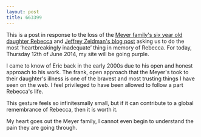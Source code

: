 ```yaml
---
layout: post
title: 663399
---
```


This is a post in response to the loss of the [Meyer family's six year old daughter Rebecca](https://twitter.com/meyerweb/status/475423495178838016) and [Jeffrey Zeldman's blog post](http://www.zeldman.com/2014/06/10/the-color-purple/) asking us to do the most ‘heartbreakingly inadequate’ thing in memory of Rebecca. For today, Thursday 12th of June 2014, my site will be going purple.

I came to know of Eric back in the early 2000s due to his open and honest approach to his work. The frank, open approach that the Meyer's took to their daughter's illness is one of the bravest and most trusting things I have seen on the web. I feel privileged to have been allowed to follow a part Rebecca's life.

This gesture feels so infinitesmally small, but if it can contribute to a global remembrance of Rebecca, then it is worth it.

My heart goes out the Meyer family, I cannot even begin to understand the pain they are going through.